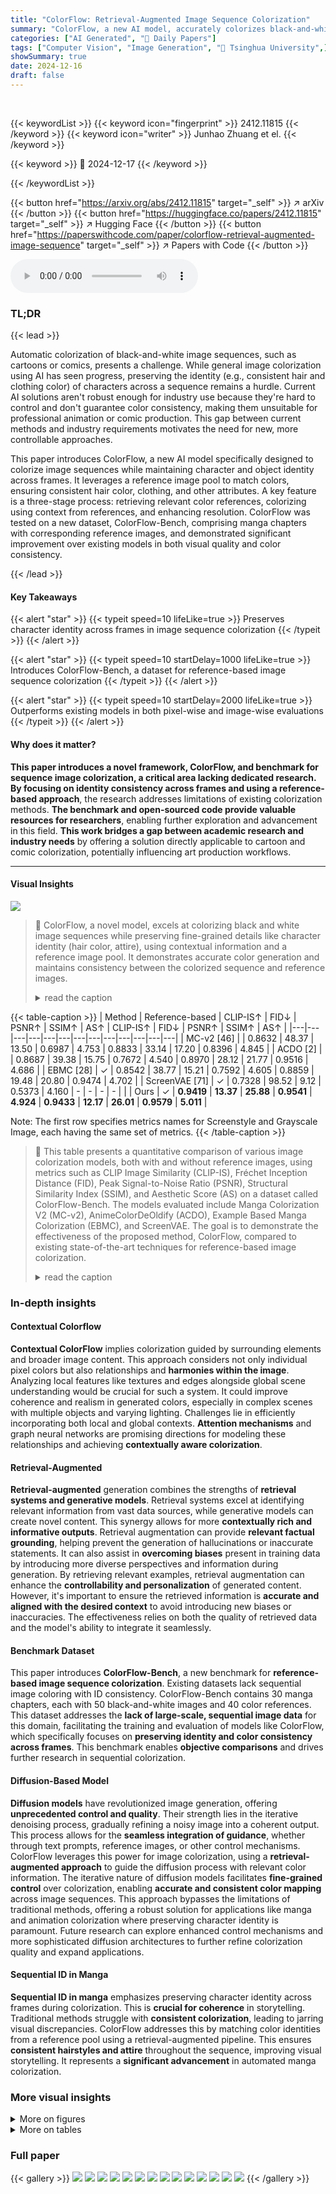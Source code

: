 ```yaml
---
title: "ColorFlow: Retrieval-Augmented Image Sequence Colorization"
summary: "ColorFlow, a new AI model, accurately colorizes black-and-white image sequences while preserving character identity."
categories: ["AI Generated", "🤗 Daily Papers"]
tags: ["Computer Vision", "Image Generation", "🏢 Tsinghua University",]
showSummary: true
date: 2024-12-16
draft: false
---
```


<br>

{{< keywordList >}}
{{< keyword icon="fingerprint" >}} 2412.11815 {{< /keyword >}}
{{< keyword icon="writer" >}} Junhao Zhuang et el. {{< /keyword >}}
 
{{< keyword >}} 🤗 2024-12-17 {{< /keyword >}}
 
{{< /keywordList >}}

{{< button href="https://arxiv.org/abs/2412.11815" target="_self" >}}
↗ arXiv
{{< /button >}}
{{< button href="https://huggingface.co/papers/2412.11815" target="_self" >}}
↗ Hugging Face
{{< /button >}}
{{< button href="https://paperswithcode.com/paper/colorflow-retrieval-augmented-image-sequence" target="_self" >}}
↗ Papers with Code
{{< /button >}}



<audio controls>
    <source src="https://ai-paper-reviewer.com/2412.11815/podcast.wav" type="audio/wav">
    Your browser does not support the audio element.
</audio>


### TL;DR


{{< lead >}}

Automatic colorization of black-and-white image sequences, such as cartoons or comics, presents a challenge. While general image colorization using AI has seen progress, preserving the identity (e.g., consistent hair and clothing color) of characters across a sequence remains a hurdle. Current AI solutions aren't robust enough for industry use because they're hard to control and don't guarantee color consistency, making them unsuitable for professional animation or comic production.  This gap between current methods and industry requirements motivates the need for new, more controllable approaches.

This paper introduces ColorFlow, a new AI model specifically designed to colorize image sequences while maintaining character and object identity across frames.  It leverages a reference image pool to match colors, ensuring consistent hair color, clothing, and other attributes.  A key feature is a three-stage process: retrieving relevant color references, colorizing using context from references, and enhancing resolution. ColorFlow was tested on a new dataset, ColorFlow-Bench, comprising manga chapters with corresponding reference images, and demonstrated significant improvement over existing models in both visual quality and color consistency.

{{< /lead >}}


#### Key Takeaways

{{< alert "star" >}}
{{< typeit speed=10 lifeLike=true >}} Preserves character identity across frames in image sequence colorization {{< /typeit >}}
{{< /alert >}}

{{< alert "star" >}}
{{< typeit speed=10 startDelay=1000 lifeLike=true >}} Introduces ColorFlow-Bench, a dataset for reference-based image sequence colorization {{< /typeit >}}
{{< /alert >}}

{{< alert "star" >}}
{{< typeit speed=10 startDelay=2000 lifeLike=true >}} Outperforms existing models in both pixel-wise and image-wise evaluations {{< /typeit >}}
{{< /alert >}}

#### Why does it matter?
**This paper introduces a novel framework, ColorFlow,  and benchmark for sequence image colorization, a critical area lacking dedicated research.  By focusing on identity consistency across frames and using a reference-based approach**, the research addresses limitations of existing colorization methods. **The benchmark and open-sourced code provide valuable resources for researchers**, enabling further exploration and advancement in this field. **This work bridges a gap between academic research and industry needs** by offering a solution directly applicable to cartoon and comic colorization, potentially influencing art production workflows. 

------
#### Visual Insights



![](https://arxiv.org/html/2412.11815/x2.png)

> 🔼 ColorFlow, a novel model, excels at colorizing black and white image sequences while preserving fine-grained details like character identity (hair color, attire), using contextual information and a reference image pool.  It demonstrates accurate color generation and maintains consistency between the colorized sequence and reference images.
> <details>
> <summary>read the caption</summary>
> Figure 1:  ColorFlow is the first model designed for fine-grained ID preservation in image sequence colorization, utilizing contextual information. Given a reference image pool, ColorFlow accurately generates colors for various elements in black and white image sequences, including the hair color and attire of characters, ensuring color consistency with the reference images. [Best viewed in color with zoom-in].
> </details>





{{< table-caption >}}
| Method | Reference-based | CLIP-IS↑ | FID↓ | PSNR↑ | SSIM↑ | AS↑ | CLIP-IS↑ | FID↓ | PSNR↑ | SSIM↑ | AS↑ |
|---|---|---|---|---|---|---|---|---|---|---|---|---|
| MC-v2 [46] | | 0.8632 | 48.37 | 13.50 | 0.6987 | 4.753 | 0.8833 | 33.14 | 17.20 | 0.8396 | 4.845 |
| ACDO [2] | | 0.8687 | 39.38 | 15.75 | 0.7672 | 4.540 | 0.8970 | 28.12 | 21.77 | 0.9516 | 4.686 |
| EBMC [28] | ✓ | 0.8542 | 38.77 | 15.21 | 0.7592 | 4.605 | 0.8859 | 19.48 | 20.80 | 0.9474 | 4.702 |
| ScreenVAE [71] | ✓ | 0.7328 | 98.52 | 9.12 | 0.5373 | 4.160 | - | - | - | - | |
| Ours | ✓ | **0.9419** | **13.37** | **25.88** | **0.9541** | **4.924** | **0.9433** | **12.17** | **26.01** | **0.9579** | **5.011** |

Note: The first row specifies metrics names for Screenstyle and Grayscale Image, each having the same set of metrics.
{{< /table-caption >}}

> 🔼 This table presents a quantitative comparison of various image colorization models, both with and without reference images, using metrics such as CLIP Image Similarity (CLIP-IS), Fréchet Inception Distance (FID), Peak Signal-to-Noise Ratio (PSNR), Structural Similarity Index (SSIM), and Aesthetic Score (AS) on a dataset called ColorFlow-Bench.  The models evaluated include Manga Colorization V2 (MC-v2), AnimeColorDeOldify (ACDO), Example Based Manga Colorization (EBMC), and ScreenVAE.  The goal is to demonstrate the effectiveness of the proposed method, ColorFlow, compared to existing state-of-the-art techniques for reference-based image colorization.
> <details>
> <summary>read the caption</summary>
> Table 1:  Quantitative comparisons with state-of-the-art models for Reference Image-based Colorization. We compare two models without reference image input Manga Colorization V2 (MC-v2) [45] and AnimeColorDeOldify (ACDO) [16], and two reference image-based colorization models, Example Based Manga Colorization (EBMC) [28] and ScreenVAE [71]. Best results are in bold.
> </details>





### In-depth insights


#### Contextual Colorflow
**Contextual ColorFlow** implies colorization guided by surrounding elements and broader image content.  This approach considers not only individual pixel colors but also relationships and **harmonies within the image**. Analyzing local features like textures and edges alongside global scene understanding would be crucial for such a system. It could improve coherence and realism in generated colors, especially in complex scenes with multiple objects and varying lighting.  Challenges lie in efficiently incorporating both local and global contexts.  **Attention mechanisms** and graph neural networks are promising directions for modeling these relationships and achieving **contextually aware colorization**.

#### Retrieval-Augmented
**Retrieval-augmented** generation combines the strengths of **retrieval systems and generative models**. Retrieval systems excel at identifying relevant information from vast data sources, while generative models can create novel content. This synergy allows for more **contextually rich and informative outputs**.  Retrieval augmentation can provide **relevant factual grounding**, helping prevent the generation of hallucinations or inaccurate statements. It can also assist in **overcoming biases** present in training data by introducing more diverse perspectives and information during generation. By retrieving relevant examples, retrieval augmentation can enhance the **controllability and personalization** of generated content.  However, it's important to ensure the retrieved information is **accurate and aligned with the desired context** to avoid introducing new biases or inaccuracies. The effectiveness relies on both the quality of retrieved data and the model's ability to integrate it seamlessly.

#### Benchmark Dataset
This paper introduces **ColorFlow-Bench**, a new benchmark for **reference-based image sequence colorization**.  Existing datasets lack sequential image coloring with ID consistency. ColorFlow-Bench contains 30 manga chapters, each with 50 black-and-white images and 40 color references. This dataset addresses the **lack of large-scale, sequential image data**  for this domain, facilitating the training and evaluation of models like ColorFlow, which specifically focuses on **preserving identity and color consistency across frames**. This benchmark enables **objective comparisons** and drives further research in sequential colorization.

#### Diffusion-Based Model
**Diffusion models** have revolutionized image generation, offering **unprecedented control and quality**. Their strength lies in the iterative denoising process, gradually refining a noisy image into a coherent output.  This process allows for the **seamless integration of guidance**, whether through text prompts, reference images, or other control mechanisms.  ColorFlow leverages this power for image colorization, using a **retrieval-augmented approach** to guide the diffusion process with relevant color information.  The iterative nature of diffusion models facilitates **fine-grained control** over colorization, enabling **accurate and consistent color mapping** across image sequences. This approach bypasses the limitations of traditional methods, offering a robust solution for applications like manga and animation colorization where preserving character identity is paramount.  Future research can explore enhanced control mechanisms and more sophisticated diffusion architectures to further refine colorization quality and expand applications.

#### Sequential ID in Manga
**Sequential ID in manga** emphasizes preserving character identity across frames during colorization.  This is **crucial for coherence** in storytelling.  Traditional methods struggle with **consistent colorization**, leading to jarring visual discrepancies.  ColorFlow addresses this by matching color identities from a reference pool using a retrieval-augmented pipeline. This ensures **consistent hairstyles and attire** throughout the sequence, improving visual storytelling. It represents a **significant advancement** in automated manga colorization.


### More visual insights

<details>
<summary>More on figures
</summary>


![](https://arxiv.org/html/2412.11815/x3.png)

> 🔼 ColorFlow, a three-stage framework designed for reference-based image sequence colorization, consists of Retrieval-Augmented Pipeline (RAP) extracting relevant color patches, In-context Colorization Pipeline (ICP) performing colorization using contextual information, and Guided Super-Resolution Pipeline (GSRP) upsampling for high-resolution outputs.  Each stage is crucial for maintaining color identity across frames and ensuring high-quality colorization.  RAP uses a retrieval mechanism to match ID-relevant image patches. ICP uses a two-branch design for accurate colorization with in-context learning.  GSRP refines and restores details during colorization. The input are the grayscale sequence, and the reference image pool.
> <details>
> <summary>read the caption</summary>
> Figure 2:  The overview of ColorFlow. This figure presents the three primary components of our framework: the Retrieval-Augmented Pipeline (RAP), the In-context Colorization Pipeline (ICP), and the Guided Super-Resolution Pipeline (GSRP). Each component is essential for maintaining the color identity of instances across black-and-white image sequences while ensuring high-quality colorization.
> </details>



![](https://arxiv.org/html/2412.11815/extracted/6067723/sec/figure/mixed_result.png)

> 🔼 During training, ColorFlow uses cropped sections of the stitched images and masks to reduce computational demands.  However, at inference time, the full stitched image and masks are used to leverage all available context for optimal colorization.
> <details>
> <summary>read the caption</summary>
> Figure 3:  Patch-Wise training strategy is designed to reduce the computational demands of training on high-resolution stitched images. The left box displays segmented stitched images from the training phase, with the corresponding masks also segmented accordingly. The right box presents the complete stitched image and masks for the inference phase.
> </details>



![](https://arxiv.org/html/2412.11815/x4.png)

> 🔼 This figure demonstrates the screenstyle augmentation technique employed in the proposed ColorFlow method. It showcases how the augmentation pipeline takes a colored manga image and transforms it into grayscale. The process then involves linear interpolations between this grayscale image and the output from ScreenVAE [71] with varying proportions (0.66 and 0.33). This augmentation strategy allows the model to learn how to colorize by introducing variations in style and thereby enhances the overall colorization performance and generalization abilities of ColorFlow. The final image shows the corresponding ScreenVAE output.
> <details>
> <summary>read the caption</summary>
> Figure 4:  Screenstyle augmentation. From left to right: the colored manga, the grayscale manga, linear interpolations between the grayscale manga and the ScreenVAE [71] output with proportions of 0.66 and 0.33, the ScreenVAE output.
> </details>



![](https://arxiv.org/html/2412.11815/x5.png)

> 🔼 The figure showcases the effectiveness of ColorFlow in preserving color consistency by visualizing the heatmap of the self-attention map. The highlighted region (encircled in red) corresponds to the area where colorization is applied. The heatmap indicates the model's focus on relevant contextual information from the reference images during the colorization process, demonstrating its ability to accurately match colors and maintain color identity across different elements in the image sequence.
> <details>
> <summary>read the caption</summary>
> Figure 5:  Visualization of the heatmap for the self-attention map of the selected colorization region (encircled in red).
> </details>



![](https://arxiv.org/html/2412.11815/x6.png)

> 🔼 This figure compares the performance of ColorFlow against other state-of-the-art (SOTA) methods for manga colorization. The input is a black-and-white manga image, and the goal is to produce a colored version while maintaining the original style and details. The methods compared include Manga Colorization V2 (MC-v2), Example Based Manga Colorization (EBMC), and Style2Paint. The figure shows that ColorFlow generates higher-quality colorizations, with colors that are more aesthetically pleasing and more faithful to the original manga style.
> <details>
> <summary>read the caption</summary>
> Figure 6:  Comparison of our method with SOTA approaches in the manga colorization. Our method exhibits superior aesthetic quality, producing colors that more closely match the original image. [Best viewed in color with zoom-in]
> </details>



![](https://arxiv.org/html/2412.11815/x7.png)

> 🔼 This figure compares ColorFlow with existing methods, MC-v2, EBMC, and ACDO, on an animation storyboard colorization task. ColorFlow leverages reference images and demonstrates superior performance in terms of aesthetic quality and color fidelity to the original image.
> <details>
> <summary>read the caption</summary>
> Figure 7:  Comparison of ColorFlow with other approaches in the animation storyboard colorization. Our method exhibits superior aesthetic quality, producing colors that more closely match the original image. [Best viewed in color with zoom-in]
> </details>



![](https://arxiv.org/html/2412.11815/x8.png)

> 🔼 Figure 8 showcases ColorFlow's ability to colorize diverse image types beyond manga, demonstrating its effectiveness on both line art and natural scene images.  This highlights the method's strong generalization capabilities and potential applicability across various domains.
> <details>
> <summary>read the caption</summary>
> Figure 8:  Colorization results for line art and natural scenario.
> </details>



![](https://arxiv.org/html/2412.11815/x9.png)

> 🔼 Figure 9 showcases the results of applying the ColorFlow model to colorize black and white manga images.  The figure presents several examples, each showing the original black and white input, the corresponding colorized output generated by ColorFlow, and a set of reference images used in the colorization process. This demonstrates the model's ability to generate plausible and vibrant color schemes for manga while maintaining artistic style and consistency within each panel.
> <details>
> <summary>read the caption</summary>
> Figure 9:  Colorization results of black and white manga using ColorFlow. [Best viewed in color with zoom-in]
> </details>



![](https://arxiv.org/html/2412.11815/x10.png)

> 🔼 This figure presents a comparison of black and white line art images with their colorized versions generated by ColorFlow. The provided examples showcase the model's capability to effectively colorize line art while maintaining the integrity of the original artwork. These results highlight ColorFlow's ability to enhance artistic expression by seamlessly integrating colors into line art pieces, enhancing their visual appeal.
> <details>
> <summary>read the caption</summary>
> Figure 10:  Colorization results of line art using ColorFlow. [Best viewed in color with zoom-in]
> </details>



![](https://arxiv.org/html/2412.11815/x11.png)

> 🔼 This figure showcases ColorFlow's ability to colorize black-and-white animation storyboards, preserving the identity and style of characters and scenes. The first row displays the original black-and-white storyboard frames. The second row presents a set of reference images used for colorization. The third row displays the colorized output generated by ColorFlow. The comparison highlights ColorFlow's effectiveness in adding color while maintaining consistency and detail, demonstrating its potential application in animation production.
> <details>
> <summary>read the caption</summary>
> Figure 11:  Colorization results of animation storyboard using ColorFlow. [Best viewed in color with zoom-in]
> </details>



</details>




<details>
<summary>More on tables
</summary>


{{< table-caption >}}
| Training | Inference | Inference | CLIP-IS↑ | FID↓ | PSNR↑ | SSIM↑ | AS↑ |
|---|---|---|---|---|---|---|---| 
| RAP | RAP | GSRP |  |  |  |  |  |
|  | ✓ | ✓ | 0.9326 | 15.98 | 24.48 | 0.9448 | 4.921 |
|  |  | ✓ | 0.9233 | 18.32 | 24.16 | 0.9410 | 4.907 |
| ✓ |  | ✓ | 0.9266 | 17.07 | 24.64 | 0.9464 | 4.914 |
| ✓ | ✓ |  | 0.9322 | 17.85 | 20.12 | 0.8077 | 4.898 |
| ✓ | ✓ | ✓ | **0.9419** | **13.37** | **25.88** | **0.9541** | **4.924** |{{< /table-caption >}}
> 🔼 This table presents an ablation study on the impact of two key components of the ColorFlow framework: the Retrieval-Augmented Pipeline (RAP) and the Guided Super-Resolution Pipeline (GSRP).  The study investigates the influence of these components both during the training and inference stages. The provided metrics measure colorization quality, color fidelity to the original image, and perceptual quality in order to assess the performance of ColorFlow.
> <details>
> <summary>read the caption</summary>
> Table 2:  Ablation Study on the Influence of Retrieval-Augmentated Pipeline (RAP) and Guided Super-Resolution Pipeline (GSRP).
> </details>

{{< table-caption >}}
| Width \* Height (Pixel) | CLIP-IS↑ | FID↓ | PSNR↑ | SSIM↑ | AS↑ |
|---|---|---|---|---|---| 
| 512 \* 800 | 0.9372 | 14.91 | 23.51 | 0.9414 | 4.868 |
| 1024 \* 1600 | **0.9419** | **13.37** | 25.88 | 0.9541 | 4.924 |
| 1280 \* 2000 | 0.9398 | 13.42 | **26.02** | **0.9580** | **4.929** |{{< /table-caption >}}
> 🔼 This table presents the ablation study on inference resolution. It shows how the model generalizes across different resolutions despite being trained only on a resolution of 512x800.
> <details>
> <summary>read the caption</summary>
> Table 3:  Ablation of Inference Resolution.
> </details>

{{< table-caption >}}
| Rank | CLIP-IS↑ | FID↓ | PSNR↑ | SSIM↑ | AS↑ |
|---|---|---|---|---|---| 
| 32 | 0.940 | 13.46 | 25.46 | 0.9521 | 4.920 |
| 64 | **0.9419** | **13.37** | **25.88** | **0.9541** | 4.924 |
| 128 | 0.9376 | 14.31 | 24.79 | 0.9461 | **4.930** |
| 192 | 0.9370 | 14.46 | 24.59 | 0.9440 | 4.914 |{{< /table-caption >}}
> 🔼 This table presents the ablation study results for different Low-Rank Adaptation (LoRA) ranks. The table shows how the performance of ColorFlow varies with the change in LoRA rank. It uses five metrics: CLIP Image Similarity (CLIP-IS), Fréchet Inception Distance (FID), Peak Signal-to-Noise Ratio (PSNR), Structural Similarity Index (SSIM), and Aesthetic Score (AS). The results demonstrate that using a LoRA rank of 64 leads to the best overall performance across these five metrics, outperforming other LoRA ranks.
> <details>
> <summary>read the caption</summary>
> Table 4:  Ablation of LoRA Rank.
> </details>

{{< table-caption >}}
| μ | CLIP-IS↑ | FID↓ | PSNR↑ | SSIM↑ | AS↑ |
|---|---|---|---|---|---| 
| 0 | 0.9351 | 14.18 | 25.12 | 0.9501 | **4.927** |
| 1.5 | **0.9419** | **13.37** | **25.88** | **0.9541** | 4.924 |
| 3 | 0.9395 | 13.51 | 25.42 | 0.9509 | 4.917 |{{< /table-caption >}}
> 🔼 This table presents an ablation study on the impact of adjusting the timestep sampling during image colorization using the proposed ColorFlow method. It explores the effects of varying the sampling emphasis at higher timesteps (represented by the factor 'µ') on the performance of the model, using metrics such as CLIP-IS, FID, PSNR, SSIM, and AS.
> <details>
> <summary>read the caption</summary>
> Table 5:  Ablation of Timesteps Sampling.
> </details>

{{< table-caption >}}
|                               | Ours | EBMC | MC-v2 | ACDO | ScreenVAE |
|--------------------------------|------|------|-------|------|----------|
| Aesthetic Quality ↑            | **4.577** | 3.141 | 2.891 | 2.844 | 1.547    |
| Similarity to Original ↑       | **4.673** | 3.316 | 2.984 | 2.642 | 1.385    |
| Consistency in Sequences ↑ | **4.538** | 3.399 | 3.215 | 2.540 | 1.308    |{{< /table-caption >}}
> 🔼 This table presents the average user ratings for different image colorization models across three criteria: aesthetic quality, similarity to the original image, and color consistency across image sequences. Users ranked their preference among five sample groups, assigning scores from 1 (least preferred) to 5 (most preferred). The table then presents the average score each model received for each evaluation metric.
> <details>
> <summary>read the caption</summary>
> Table 6:  Results of the User Study. The table presents the average Score for different models based on aesthetic quality, similarity to the original image, and consistency in sequences
> </details>

</details>




### Full paper

{{< gallery >}}
<img src="https://ai-paper-reviewer.com/2412.11815/1.png" class="grid-w50 md:grid-w33 xl:grid-w25" />
<img src="https://ai-paper-reviewer.com/2412.11815/2.png" class="grid-w50 md:grid-w33 xl:grid-w25" />
<img src="https://ai-paper-reviewer.com/2412.11815/3.png" class="grid-w50 md:grid-w33 xl:grid-w25" />
<img src="https://ai-paper-reviewer.com/2412.11815/4.png" class="grid-w50 md:grid-w33 xl:grid-w25" />
<img src="https://ai-paper-reviewer.com/2412.11815/5.png" class="grid-w50 md:grid-w33 xl:grid-w25" />
<img src="https://ai-paper-reviewer.com/2412.11815/6.png" class="grid-w50 md:grid-w33 xl:grid-w25" />
<img src="https://ai-paper-reviewer.com/2412.11815/7.png" class="grid-w50 md:grid-w33 xl:grid-w25" />
<img src="https://ai-paper-reviewer.com/2412.11815/8.png" class="grid-w50 md:grid-w33 xl:grid-w25" />
<img src="https://ai-paper-reviewer.com/2412.11815/9.png" class="grid-w50 md:grid-w33 xl:grid-w25" />
<img src="https://ai-paper-reviewer.com/2412.11815/10.png" class="grid-w50 md:grid-w33 xl:grid-w25" />
<img src="https://ai-paper-reviewer.com/2412.11815/11.png" class="grid-w50 md:grid-w33 xl:grid-w25" />
<img src="https://ai-paper-reviewer.com/2412.11815/12.png" class="grid-w50 md:grid-w33 xl:grid-w25" />
<img src="https://ai-paper-reviewer.com/2412.11815/13.png" class="grid-w50 md:grid-w33 xl:grid-w25" />
<img src="https://ai-paper-reviewer.com/2412.11815/14.png" class="grid-w50 md:grid-w33 xl:grid-w25" />
{{< /gallery >}}